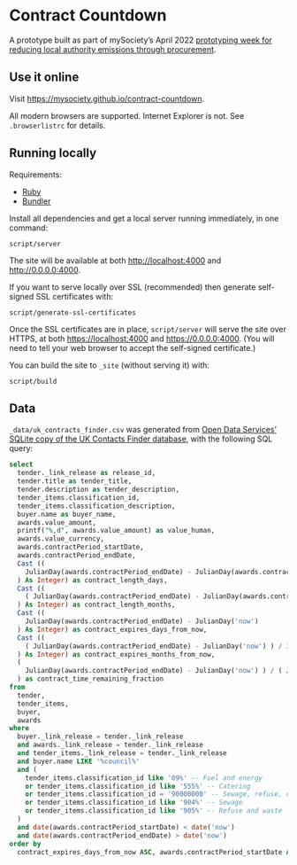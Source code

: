 # Contract Countdown

A prototype built as part of mySociety’s April 2022 [prototyping week for reducing local authority emissions through procurement](https://www.mysociety.org/2022/02/24/climate-month-notes-february-2022/).

## Use it online

Visit <https://mysociety.github.io/contract-countdown>.

All modern browsers are supported. Internet Explorer is not. See `.browserlistrc` for details.

## Running locally

Requirements:

- [Ruby](https://www.ruby-lang.org/en/documentation/installation/)
- [Bundler](https://bundler.io/#getting-started)

Install all dependencies and get a local server running immediately, in one command:

    script/server

The site will be available at both <http://localhost:4000> and <http://0.0.0.0:4000>.

If you want to serve locally over SSL (recommended) then generate self-signed SSL certificates with:

    script/generate-ssl-certificates

Once the SSL certificates are in place, `script/server` will serve the site over HTTPS, at both <https://localhost:4000> and <https://0.0.0.0:4000>. (You will need to tell your web browser to accept the self-signed certificate.)

You can build the site to `_site` (without serving it) with:

    script/build

## Data

`_data/uk_contracts_finder.csv` was generated from [Open Data Services’ SQLite copy of the UK Contacts Finder database](https://ocds-downloads.opendata.coop/source/uk_contracts_finder), with the following SQL query:

```sql
select
  tender._link_release as release_id,
  tender.title as tender_title,
  tender.description as tender_description,
  tender_items.classification_id,
  tender_items.classification_description,
  buyer.name as buyer_name,
  awards.value_amount,
  printf("%,d", awards.value_amount) as value_human,
  awards.value_currency,
  awards.contractPeriod_startDate,
  awards.contractPeriod_endDate,
  Cast ((
    JulianDay(awards.contractPeriod_endDate) - JulianDay(awards.contractPeriod_startDate)
  ) As Integer) as contract_length_days,
  Cast ((
    ( JulianDay(awards.contractPeriod_endDate) - JulianDay(awards.contractPeriod_startDate) ) / 30
  ) As Integer) as contract_length_months,
  Cast ((
    JulianDay(awards.contractPeriod_endDate) - JulianDay('now')
  ) As Integer) as contract_expires_days_from_now,
  Cast ((
    ( JulianDay(awards.contractPeriod_endDate) - JulianDay('now') ) / 30
  ) As Integer) as contract_expires_months_from_now,
  (
    JulianDay(awards.contractPeriod_endDate) - JulianDay('now') ) / ( JulianDay(awards.contractPeriod_endDate) - JulianDay(awards.contractPeriod_startDate)
  ) as contract_time_remaining_fraction
from
  tender,
  tender_items,
  buyer,
  awards
where
  buyer._link_release = tender._link_release
  and awards._link_release = tender._link_release
  and tender_items._link_release = tender._link_release
  and buyer.name LIKE '%council%'
  and (
    tender_items.classification_id like '09%' -- Fuel and energy
    or tender_items.classification_id like '555%' -- Catering
    or tender_items.classification_id = '90000000' -- Sewage, refuse, cleaning and environmental
    or tender_items.classification_id like '904%' -- Sewage
    or tender_items.classification_id like '905%' -- Refuse and waste
  )
  and date(awards.contractPeriod_startDate) < date('now')
  and date(awards.contractPeriod_endDate) > date('now')
order by
  contract_expires_days_from_now ASC, awards.contractPeriod_startDate ASC
```